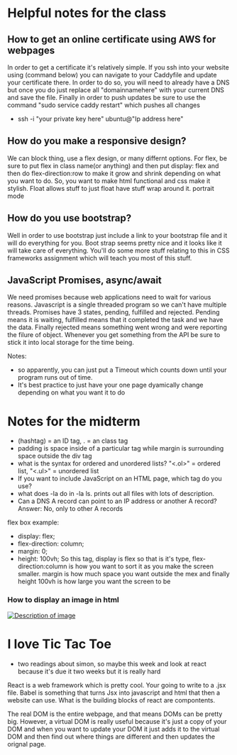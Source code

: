 # Helpful notes for the class
## How to get an online certificate using AWS for webpages
  In order to get a certificate it's relatively simple. If you ssh into your website using (command below) you can navigate to your Caddyfile and update your certificate there. In order to do so, you will need to already have a DNS but once you do just replace all "domainnamehere"
   with your current DNS and save the file. Finally in order to push updates be sure to use the command "sudo service caddy restart" which pushes all changes
  - ssh -i "your private key here" ubuntu@"Ip address here" 


## How do you make a responsive design?
We can block thing, use a flex design, or many differnt options. For flex, be sure to put flex in class name(or anything) and then put display: flex and then do flex-direction:row to make it grow and shrink depending on what you want to do. So, you want to make html functional and css make it stylish. Float allows stuff to just float have stuff wrap around it. portrait mode 

## How do you use bootstrap?
Well in order to use bootstrap just include a link to your bootstrap file and it will do everything for you. Boot strap seems pretty nice and it looks like it will take care of everything. You'll do some more stuff relating to this in CSS frameworks assignment which will teach you most of this stuff.

## JavaScript Promises, async/await
We need promises because web applications need to wait for various reasons. Javascript is a single threaded program so we can't have multiple threads. Promises have 3 states, pending, fulfilled and rejected. Pending means it is waiting, fulfilled means that it completed the task and we have the data. Finally rejected means something went wrong and were reporting the filure of object. Whenever you get something from the API be sure to stick it into local storage for the time being.




Notes: 
- so apparently, you can just put a Timeout which counts down until your program runs out of time. 
- It's best practice to just have your one page dyamically change depending on what you want it to do



# Notes for the midterm
- (hashtag) = an ID tag, . = an class tag
- padding is space inside of a particular tag while margin is surrounding space outside the div tag
- what is the syntax for ordered and unordered lists? "<.ol>" = ordered list, "<.ul>" = unordered list
- If you want to include JavaScript on an HTML page, which tag do you use? <script></script>
- what does -la do in -la ls. prints out all files with lots of description. 
- Can a DNS A record can point to an IP address or another A record? Answer: No, only to other A records

flex box example:
  * display: flex;
  * flex-direction: column;
  * margin: 0;
  * height: 100vh;
So this tag, display is flex so that is it's type, flex-direction:column is how you want to sort it as you make the screen smaller. margin is how much space you want outside the mex and finally height 100vh is how large you want the screen to be

### How to display an image in html
<a href="https://example.com">
    <img src="image.jpg" alt="Description of image">
</a>


# I love Tic Tac Toe

- two readings about simon, so maybe this week and look at react because it's due it two weeks but it is really hard

React is a web framework which is pretty cool. Your going to write to a .jsx file. Babel is something that turns Jsx into javascript and html that then a website can use. What is the building blocks of react are compontents. 

The real DOM is the entire webpage, and that means DOMs can be pretty big. However, a virtual DOM is really useful because it's just a copy of your DOM and when you want to update your DOM it just adds it to the virtual DOM and then find out where things are different and then updates the orignal page. 

